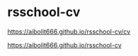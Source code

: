 # rsschool-cv

https://aibolit666.github.io/rsschool-cv/cv

https://aibolit666.github.io/rsschool-cv
